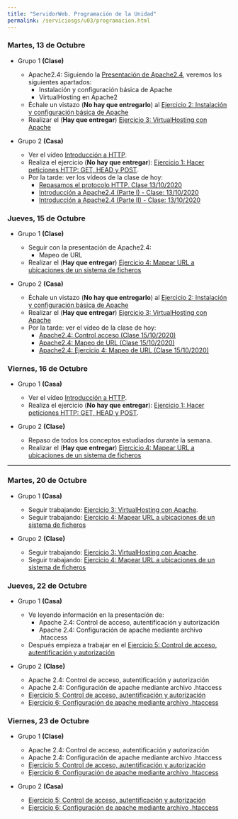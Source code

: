 ```yaml
---
title: "ServidorWeb. Programación de la Unidad"
permalink: /serviciosgs/u03/programacion.html
---
```


### Martes, 13 de Octubre

* Grupo 1 **(Clase)**

    * Apache2.4: Siguiendo la [Presentación de Apache2.4](https://docs.google.com/presentation/d/e/2PACX-1vSciwRh5eeUkr3EDC3gpzcL-FVD11Fh7oBBfniqEnn4LUgm8FfKc4m9kuRRIJg8VWsNqnXJyZp8Fo1B/pub?start=true&loop=false&delayms=3000), veremos los siguientes apartados:
        * Instalación y configuración básica de Apache
        * VirtualHosting en Apache2
    * Échale un vistazo (**No hay que entregarlo**) al [Ejercicio 2: Instalación y configuración básica de Apache](ejercicio2.html)
    * Realizar el (**Hay que entregar**) [Ejercicio 3: VirtualHosting con Apache](ejercicio3.html)

* Grupo 2 **(Casa)**

    * Ver el vídeo [Introducción a HTTP](https://www.youtube.com/watch?v=G8if3rk7L-I).
    * Realiza el ejercicio (**No hay que entregar**): [Ejercicio 1: Hacer peticiones HTTP: GET, HEAD y POST](ejercicio1.html).
    * Por la tarde: ver los vídeos de la clase de hoy:
        * [Repasamos el protocolo HTTP. Clase 13/10/2020](https://youtu.be/zlpr8-yqchk)
        * [Introducción a Apache2.4  (Parte I) - Clase: 13/10/2020](https://youtu.be/K0vZHfwTcvM)
        * [Introducción a Apache2.4  (Parte II) - Clase: 13/10/2020](https://youtu.be/OsDFHLS2bdg)


### Jueves, 15 de Octubre

* Grupo 1 **(Clase)**

    * Seguir con la presentación de Apache2.4:
        * Mapeo de URL
    * Realizar el (**Hay que entregar**) [Ejercicio 4: Mapear URL a ubicaciones de un sistema de ficheros](ejercicio4.html)

* Grupo 2 **(Casa)**

    * Échale un vistazo (**No hay que entregarlo**) al [Ejercicio 2: Instalación y configuración básica de Apache](ejercicio2.html)
    * Realizar el (**Hay que entregar**) [Ejercicio 3: VirtualHosting con Apache](ejercicio3.html)
    * Por la tarde: ver el vídeo de la clase de hoy:
        * [Apache2.4: Control acceso (Clase 15/10/2020)](https://www.youtube.com/watch?v=TRoCcxRVhhY)
        * [Apache2.4: Mapeo de URL (Clase 15/10/2020)](https://www.youtube.com/watch?v=w4kP9XbuuCA)
        * [Apache2.4: Ejercicio 4: Mapeo de URL (Clase 15/10/2020)](https://www.youtube.com/watch?v=G3QhjLBhjMU)


### Viernes, 16 de Octubre

* Grupo 1 **(Casa)**

    * Ver el vídeo [Introducción a HTTP](https://www.youtube.com/watch?v=G8if3rk7L-I).
    * Realiza el ejercicio (**No hay que entregar**): [Ejercicio 1: Hacer peticiones HTTP: GET, HEAD y POST](ejercicio1.html).

* Grupo 2 **(Clase)**

    * Repaso de todos los conceptos estudiados durante la semana.
    * Realizar el (**Hay que entregar**) [Ejercicio 4: Mapear URL a ubicaciones de un sistema de ficheros](ejercicio4.html)

- - -

### Martes, 20 de Octubre

* Grupo 1 **(Casa)**

    * Seguir trabajando: [Ejercicio 3: VirtualHosting con Apache](ejercicio3.html).
    * Seguir trabajando: [Ejercicio 4: Mapear URL a ubicaciones de un sistema de ficheros](ejercicio4.html)
    
* Grupo 2 **(Clase)**

    * Seguir trabajando: [Ejercicio 3: VirtualHosting con Apache](ejercicio3.html).
    * Seguir trabajando: [Ejercicio 4: Mapear URL a ubicaciones de un sistema de ficheros](ejercicio4.html)
 
    
### Jueves, 22 de Octubre

* Grupo 1 **(Casa)**

    * Ve leyendo información en la presentación de:
        * Apache 2.4: Control de acceso, autentificación y autorización
        * Apache 2.4: Configuración de apache mediante archivo .htaccess 
    * Después empieza a trabajar en el [Ejercicio 5: Control de acceso, autentificación y autorización](ejercicio5.html)

* Grupo 2 **(Clase)**

    * Apache 2.4: Control de acceso, autentificación y autorización
    * Apache 2.4: Configuración de apache mediante archivo .htaccess 
    * [Ejercicio 5: Control de acceso, autentificación y autorización](ejercicio5.html)
    * [Ejercicio 6: Configuración de apache mediante archivo .htaccess](ejercicio6.html)    
    
### Viernes, 23 de Octubre

* Grupo 1 **(Clase)**

    * Apache 2.4: Control de acceso, autentificación y autorización
    * Apache 2.4: Configuración de apache mediante archivo .htaccess 
    * [Ejercicio 5: Control de acceso, autentificación y autorización](ejercicio5.html)
    * [Ejercicio 6: Configuración de apache mediante archivo .htaccess](ejercicio6.html)    
    
* Grupo 2 **(Casa)**

    * [Ejercicio 5: Control de acceso, autentificación y autorización](ejercicio5.html)
    * [Ejercicio 6: Configuración de apache mediante archivo .htaccess](ejercicio6.html)